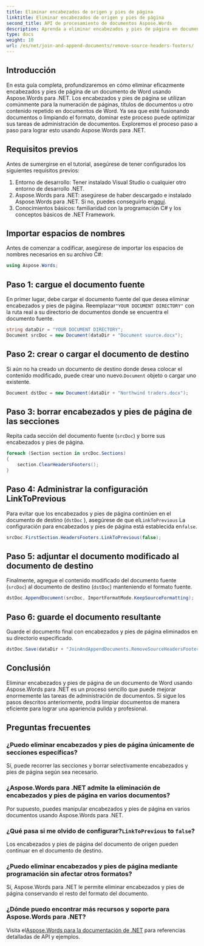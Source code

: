 ```yaml
---
title: Eliminar encabezados de origen y pies de página
linktitle: Eliminar encabezados de origen y pies de página
second_title: API de procesamiento de documentos Aspose.Words
description: Aprenda a eliminar encabezados y pies de página en documentos de Word usando Aspose.Words para .NET. Simplifica la gestión de tus documentos con nuestra guía paso a paso.
type: docs
weight: 10
url: /es/net/join-and-append-documents/remove-source-headers-footers/
---
```

## Introducción

En esta guía completa, profundizaremos en cómo eliminar eficazmente encabezados y pies de página de un documento de Word usando Aspose.Words para .NET. Los encabezados y pies de página se utilizan comúnmente para la numeración de páginas, títulos de documentos u otro contenido repetido en documentos de Word. Ya sea que esté fusionando documentos o limpiando el formato, dominar este proceso puede optimizar sus tareas de administración de documentos. Exploremos el proceso paso a paso para lograr esto usando Aspose.Words para .NET.

## Requisitos previos

Antes de sumergirse en el tutorial, asegúrese de tener configurados los siguientes requisitos previos:

1. Entorno de desarrollo: Tener instalado Visual Studio o cualquier otro entorno de desarrollo .NET.
2.  Aspose.Words para .NET: asegúrese de haber descargado e instalado Aspose.Words para .NET. Si no, puedes conseguirlo en[aquí](https://releases.aspose.com/words/net/).
3. Conocimientos básicos: familiaridad con la programación C# y los conceptos básicos de .NET Framework.

## Importar espacios de nombres

Antes de comenzar a codificar, asegúrese de importar los espacios de nombres necesarios en su archivo C#:

```csharp
using Aspose.Words;
```

## Paso 1: cargue el documento fuente

En primer lugar, debe cargar el documento fuente del que desea eliminar encabezados y pies de página. Reemplazar`"YOUR DOCUMENT DIRECTORY"` con la ruta real a su directorio de documentos donde se encuentra el documento fuente.

```csharp
string dataDir = "YOUR DOCUMENT DIRECTORY";
Document srcDoc = new Document(dataDir + "Document source.docx");
```

## Paso 2: crear o cargar el documento de destino

 Si aún no ha creado un documento de destino donde desea colocar el contenido modificado, puede crear uno nuevo.`Document` objeto o cargar uno existente.

```csharp
Document dstDoc = new Document(dataDir + "Northwind traders.docx");
```

## Paso 3: borrar encabezados y pies de página de las secciones

Repita cada sección del documento fuente (`srcDoc`) y borre sus encabezados y pies de página.

```csharp
foreach (Section section in srcDoc.Sections)
{
    section.ClearHeadersFooters();
}
```

## Paso 4: Administrar la configuración LinkToPrevious

Para evitar que los encabezados y pies de página continúen en el documento de destino (`dstDoc` ), asegúrese de que el`LinkToPrevious` La configuración para encabezados y pies de página está establecida en`false`.

```csharp
srcDoc.FirstSection.HeadersFooters.LinkToPrevious(false);
```

## Paso 5: adjuntar el documento modificado al documento de destino

Finalmente, agregue el contenido modificado del documento fuente (`srcDoc`) al documento de destino (`dstDoc`) manteniendo el formato fuente.

```csharp
dstDoc.AppendDocument(srcDoc, ImportFormatMode.KeepSourceFormatting);
```

## Paso 6: guarde el documento resultante

Guarde el documento final con encabezados y pies de página eliminados en su directorio especificado.

```csharp
dstDoc.Save(dataDir + "JoinAndAppendDocuments.RemoveSourceHeadersFooters.docx");
```

## Conclusión

Eliminar encabezados y pies de página de un documento de Word usando Aspose.Words para .NET es un proceso sencillo que puede mejorar enormemente las tareas de administración de documentos. Si sigue los pasos descritos anteriormente, podrá limpiar documentos de manera eficiente para lograr una apariencia pulida y profesional.

## Preguntas frecuentes

### ¿Puedo eliminar encabezados y pies de página únicamente de secciones específicas?
Sí, puede recorrer las secciones y borrar selectivamente encabezados y pies de página según sea necesario.

### ¿Aspose.Words para .NET admite la eliminación de encabezados y pies de página en varios documentos?
Por supuesto, puedes manipular encabezados y pies de página en varios documentos usando Aspose.Words para .NET.

###  ¿Qué pasa si me olvido de configurar?`LinkToPrevious` to `false`?
Los encabezados y pies de página del documento de origen pueden continuar en el documento de destino.

### ¿Puedo eliminar encabezados y pies de página mediante programación sin afectar otros formatos?
Sí, Aspose.Words para .NET le permite eliminar encabezados y pies de página conservando el resto del formato del documento.

### ¿Dónde puedo encontrar más recursos y soporte para Aspose.Words para .NET?
 Visita el[Aspose.Words para la documentación de .NET](https://reference.aspose.com/words/net/) para referencias detalladas de API y ejemplos.
